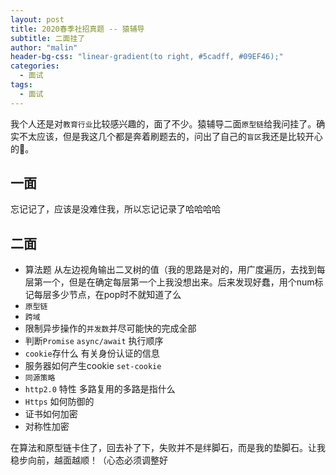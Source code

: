 ```yaml
---
layout: post
title: 2020春季社招真题 -- 猿辅导
subtitle: 二面挂了
author: "malin"
header-bg-css: "linear-gradient(to right, #5cadff, #09EF46);"
categories:
  - 面试
tags:
  - 面试
---
```


我个人还是对`教育行业`比较感兴趣的，面了不少。猿辅导二面`原型链`给我问挂了。确实不太应该，但是我这几个都是奔着刷题去的，问出了自己的`盲区`我还是比较开心的🤪。

## 一面

忘记记了，应该是没难住我，所以忘记记录了哈哈哈哈

## 二面

- 算法题 从左边视角输出二叉树的值（我的思路是对的，用广度遍历，去找到每层第一个，但是在确定每层第一个上我没想出来。后来发现好蠢，用个num标记每层多少节点，在pop时不就知道了么
- `原型链`
- `跨域`
- 限制异步操作的`并发数`并尽可能快的完成全部
- 判断`Promise` `async/await` 执行顺序 
- `cookie`存什么 有关身份认证的信息
- 服务器如何产生cookie `set-cookie`
- `同源策略`
- `http2.0` 特性 多路复用的多路是指什么
- `Https` 如何防御的
- 证书如何加密
- 对称性加密

在算法和原型链卡住了，回去补了下，失败并不是绊脚石，而是我的垫脚石。让我稳步向前，越面越顺！（心态必须调整好